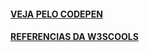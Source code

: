 #### [VEJA PELO CODEPEN](https://codepen.io/Miguel-HCJS/pen/WNOqqoa)

#### [REFERENCIAS DA W3SCOOLS](https://www.w3schools.com/css/default.asp)